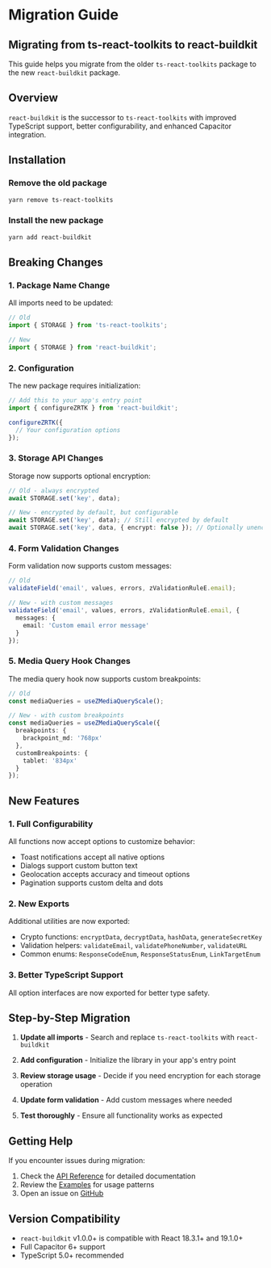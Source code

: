 # Migration Guide

## Migrating from ts-react-toolkits to react-buildkit

This guide helps you migrate from the older `ts-react-toolkits` package to the new `react-buildkit` package.

## Overview

`react-buildkit` is the successor to `ts-react-toolkits` with improved TypeScript support, better configurability, and enhanced Capacitor integration.

## Installation

### Remove the old package

```bash
yarn remove ts-react-toolkits
```

### Install the new package

```bash
yarn add react-buildkit
```

## Breaking Changes

### 1. Package Name Change

All imports need to be updated:

```typescript
// Old
import { STORAGE } from 'ts-react-toolkits';

// New
import { STORAGE } from 'react-buildkit';
```

### 2. Configuration

The new package requires initialization:

```typescript
// Add this to your app's entry point
import { configureZRTK } from 'react-buildkit';

configureZRTK({
  // Your configuration options
});
```

### 3. Storage API Changes

Storage now supports optional encryption:

```typescript
// Old - always encrypted
await STORAGE.set('key', data);

// New - encrypted by default, but configurable
await STORAGE.set('key', data); // Still encrypted by default
await STORAGE.set('key', data, { encrypt: false }); // Optionally unencrypted
```

### 4. Form Validation Changes

Form validation now supports custom messages:

```typescript
// Old
validateField('email', values, errors, zValidationRuleE.email);

// New - with custom messages
validateField('email', values, errors, zValidationRuleE.email, {
  messages: {
    email: 'Custom email error message'
  }
});
```

### 5. Media Query Hook Changes

The media query hook now supports custom breakpoints:

```typescript
// Old
const mediaQueries = useZMediaQueryScale();

// New - with custom breakpoints
const mediaQueries = useZMediaQueryScale({
  breakpoints: {
    brackpoint_md: '768px'
  },
  customBreakpoints: {
    tablet: '834px'
  }
});
```

## New Features

### 1. Full Configurability

All functions now accept options to customize behavior:

- Toast notifications accept all native options
- Dialogs support custom button text
- Geolocation accepts accuracy and timeout options
- Pagination supports custom delta and dots

### 2. New Exports

Additional utilities are now exported:

- Crypto functions: `encryptData`, `decryptData`, `hashData`, `generateSecretKey`
- Validation helpers: `validateEmail`, `validatePhoneNumber`, `validateURL`
- Common enums: `ResponseCodeEnum`, `ResponseStatusEnum`, `LinkTargetEnum`

### 3. Better TypeScript Support

All option interfaces are now exported for better type safety.

## Step-by-Step Migration

1. **Update all imports** - Search and replace `ts-react-toolkits` with `react-buildkit`

2. **Add configuration** - Initialize the library in your app's entry point

3. **Review storage usage** - Decide if you need encryption for each storage operation

4. **Update form validation** - Add custom messages where needed

5. **Test thoroughly** - Ensure all functionality works as expected

## Getting Help

If you encounter issues during migration:

1. Check the [API Reference](./API.md) for detailed documentation
2. Review the [Examples](./examples.md) for usage patterns
3. Open an issue on [GitHub](https://github.com/your-repo/react-buildkit/issues)

## Version Compatibility

- `react-buildkit` v1.0.0+ is compatible with React 18.3.1+ and 19.1.0+
- Full Capacitor 6+ support
- TypeScript 5.0+ recommended